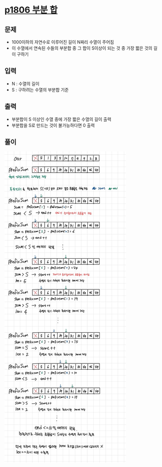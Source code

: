 # [p1806 부분 합](https://www.acmicpc.net/problem/1806)
## 문제
- 1000이하의 자연수로 이루어진 길이 N짜리 수열이 주어짐
- 이 수열에서 연속된 수들의 부분합 중 그 합이 S이상이 되는 것 중 가장 짧은 것의 길이 구하기

## 입력
- N : 수열의 길이
- S : 구하려는 수열의 부분합 기준

## 출력
- 부분합이 S 이상인 수열 중에 가장 짧은 수열의 길이 출력
- 부분합을 S로 만드는 것이 불가능하다면 0 출력

## 풀이
![img.png](img.png)